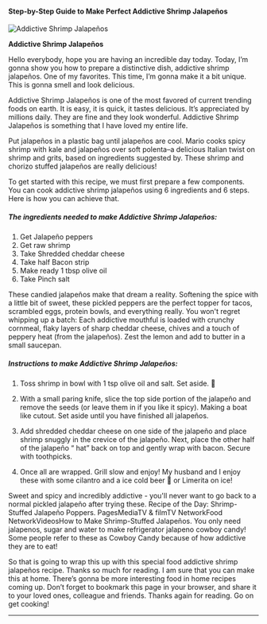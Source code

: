             

#### Step-by-Step Guide to Make Perfect Addictive Shrimp Jalapeños

![Addictive Shrimp Jalapeños](https://img-global.cpcdn.com/recipes/8ba87172fd7a95b1/751x532cq70/addictive-shrimp-jalapenos-recipe-main-photo.jpg)

**Addictive Shrimp Jalapeños**

Hello everybody, hope you are having an incredible day today. Today, I’m gonna show you how to prepare a distinctive dish, addictive shrimp jalapeños. One of my favorites. This time, I’m gonna make it a bit unique. This is gonna smell and look delicious.

Addictive Shrimp Jalapeños is one of the most favored of current trending foods on earth. It is easy, it is quick, it tastes delicious. It’s appreciated by millions daily. They are fine and they look wonderful. Addictive Shrimp Jalapeños is something that I have loved my entire life.

Put jalapeños in a plastic bag until jalapeños are cool. Mario cooks spicy shrimp with kale and jalapeños over soft polenta–a delicious Italian twist on shrimp and grits, based on ingredients suggested by. These shrimp and chorizo stuffed jalapeños are really delicious!

To get started with this recipe, we must first prepare a few components. You can cook addictive shrimp jalapeños using 6 ingredients and 6 steps. Here is how you can achieve that.

##### The ingredients needed to make Addictive Shrimp Jalapeños:

1.  Get Jalapeño peppers
2.  Get raw shrimp
3.  Take Shredded cheddar cheese
4.  Take half Bacon strip
5.  Make ready 1 tbsp olive oil
6.  Take Pinch salt

These candied jalapeños make that dream a reality. Softening the spice with a little bit of sweet, these pickled peppers are the perfect topper for tacos, scrambled eggs, protein bowls, and everything really. You won't regret whipping up a batch: Each addictive mouthful is loaded with crunchy cornmeal, flaky layers of sharp cheddar cheese, chives and a touch of peppery heat (from the jalapeños). Zest the lemon and add to butter in a small saucepan.

##### Instructions to make Addictive Shrimp Jalapeños:

1.  Toss shrimp in bowl with 1 tsp olive oil and salt. Set aside. 🍤
2.  With a small paring knife, slice the top side portion of the jalapeño and remove the seeds (or leave them in if you like it spicy). Making a boat like cutout. Set aside until you have finished all jalapeños.
3.  Add shredded cheddar cheese on one side of the jalapeño and place shrimp snuggly in the crevice of the jalapeño. Next, place the other half of the jalapeño “ hat” back on top and gently wrap with bacon. Secure with toothpicks.

5.  Once all are wrapped. Grill slow and enjoy! My husband and I enjoy these with some cilantro and a ice cold beer 🍻 or Limerita on ice!

Sweet and spicy and incredibly addictive - you'll never want to go back to a normal pickled jalapeño after trying these. Recipe of the Day: Shrimp-Stuffed Jalapeño Poppers. PagesMediaTV & filmTV NetworkFood NetworkVideosHow to Make Shrimp-Stuffed Jalapeños. You only need jalapenos, sugar and water to make refrigerator jalapeno cowboy candy! Some people refer to these as Cowboy Candy because of how addictive they are to eat!

So that is going to wrap this up with this special food addictive shrimp jalapeños recipe. Thanks so much for reading. I am sure that you can make this at home. There’s gonna be more interesting food in home recipes coming up. Don’t forget to bookmark this page in your browser, and share it to your loved ones, colleague and friends. Thanks again for reading. Go on get cooking!

* * *